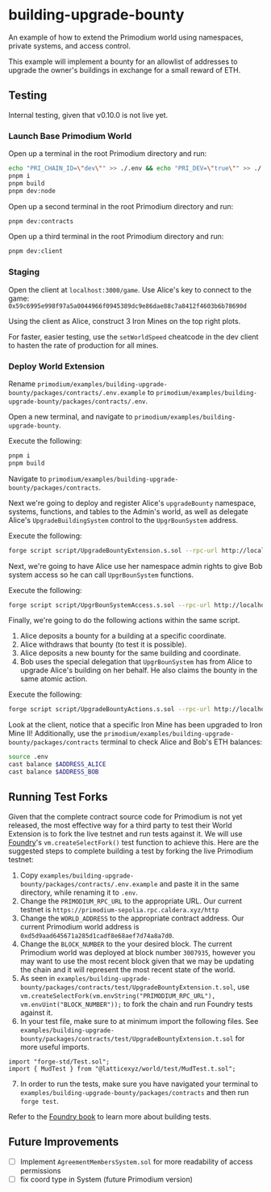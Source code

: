 # building-upgrade-bounty

An example of how to extend the Primodium world using namespaces, private systems, and access control.

This example will implement a bounty for an allowlist of addresses to upgrade the owner's buildings in exchange for a small reward of ETH.

## Testing

Internal testing, given that v0.10.0 is not live yet.

### Launch Base Primodium World

Open up a terminal in the root Primodium directory and run:

```bash
echo "PRI_CHAIN_ID=\"dev\"" >> ./.env && echo "PRI_DEV=\"true\"" >> ./.env
pnpm i
pnpm build
pnpm dev:node
```

Open up a second terminal in the root Primodium directory and run:

```bash
pnpm dev:contracts
```

Open up a third terminal in the root Primodium directory and run:

```bash
pnpm dev:client
```

### Staging

Open the client at `localhost:3000/game`. Use Alice's key to connect to the game: `0x59c6995e998f97a5a0044966f0945389dc9e86dae88c7a8412f4603b6b78690d`

Using the client as Alice, construct 3 Iron Mines on the top right plots.

For faster, easier testing, use the `setWorldSpeed` cheatcode in the dev client to hasten the rate of production for all mines.

### Deploy World Extension

Rename `primodium/examples/building-upgrade-bounty/packages/contracts/.env.example` to `primodium/examples/building-upgrade-bounty/packages/contracts/.env`.

Open a new terminal, and navigate to `primodium/examples/building-upgrade-bounty`.

Execute the following:

```bash
pnpm i
pnpm build
```

Navigate to `primodium/examples/building-upgrade-bounty/packages/contracts`.

Next we're going to deploy and register Alice's `upgradeBounty` namespace, systems, functions, and tables to the Admin's world, as well as delegate Alice's `UpgradeBuildingSystem` control to the `UpgrBounSystem` address.

Execute the following:

```bash copy
forge script script/UpgradeBountyExtension.s.sol --rpc-url http://localhost:8545 --broadcast
```

Next, we're going to have Alice use her namespace admin rights to give Bob system access so he can call `UpgrBounSystem` functions.

Execute the following:

```bash copy
forge script script/UpgrBounSystemAccess.s.sol --rpc-url http://localhost:8545 --broadcast
```

Finally, we're going to do the following actions within the same script.

1. Alice deposits a bounty for a building at a specific coordinate.
2. Alice withdraws that bounty (to test it is possible).
3. Alice deposits a new bounty for the same building and coordinate.
4. Bob uses the special delegation that `UpgrBounSystem` has from Alice to upgrade Alice's building on her behalf. He also claims the bounty in the same atomic action.

Execute the following:

```bash copy
forge script script/UpgradeBountyActions.s.sol --rpc-url http://localhost:8545 --broadcast
```

Look at the client, notice that a specific Iron Mine has been upgraded to Iron Mine II!
Additionally, use the `primodium/examples/building-upgrade-bounty/packages/contracts` terminal to check Alice and Bob's ETH balances:

```bash
source .env
cast balance $ADDRESS_ALICE
cast balance $ADDRESS_BOB
```

## Running Test Forks

Given that the complete contract source code for Primodium is not yet released, the most effective way for a third party to test their World Extension is to fork the live testnet and run tests against it. We will use [Foundry](https://book.getfoundry.sh/cheatcodes/create-select-fork)'s `vm.createSelectFork()` test function to achieve this. Here are the suggested steps to complete building a test by forking the live Primodium testnet:

1. Copy `examples/building-upgrade-bounty/packages/contracts/.env.example` and paste it in the same directory, while renaming it to `.env`.
2. Change the `PRIMODIUM_RPC_URL` to the appropriate URL. Our current testnet is `https://primodium-sepolia.rpc.caldera.xyz/http`
3. Change the `WORLD_ADDRESS` to the appropriate contract address. Our current Primodium world address is `0xd5d9aad645671a285d1cadf8e68aef7d74a8a7d0`.
4. Change the `BLOCK_NUMBER` to the your desired block. The current Primodium world was deployed at block number `3007935`, however you may want to use the most recent block given that we may be updating the chain and it will represent the most recent state of the world.
5. As seen in `examples/building-upgrade-bounty/packages/contracts/test/UpgradeBountyExtension.t.sol`, use `vm.createSelectFork(vm.envString("PRIMODIUM_RPC_URL"), vm.envUint("BLOCK_NUMBER"));` to fork the chain and run Foundry tests against it.
6. In your test file, make sure to at minimum import the following files. See `examples/building-upgrade-bounty/packages/contracts/test/UpgradeBountyExtension.t.sol` for more useful imports.

```
import "forge-std/Test.sol";
import { MudTest } from "@latticexyz/world/test/MudTest.t.sol";
```

7. In order to run the tests, make sure you have navigated your terminal to `examples/building-upgrade-bounty/packages/contracts` and then run `forge test`.

Refer to the [Foundry book](https://book.getfoundry.sh/forge/tests?highlight=test#tests) to learn more about building tests.

## Future Improvements

- [ ] Implement `AgreementMembersSystem.sol` for more readability of access permissions
- [ ] fix coord type in System (future Primodium version)
